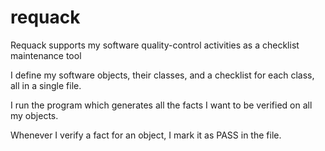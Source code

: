 # requack
Requack supports my software quality-control activities as a checklist maintenance tool

I define my software objects, their classes, and a checklist for each class, all in a single file.

I run the program which generates all the facts I want to be verified on all my objects.

Whenever I verify a fact for an object, I mark it as PASS in the file.

